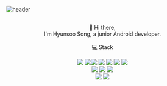 ![header](https://capsule-render.vercel.app/api?type=slice&color=gradient&text=%20HyunsuSong%20%20&height=200&fontSize=100)
<p align="center">
  
</br>
  👋 Hi there,
  </br>
  I'm Hyunsoo Song, a junior Android developer.</br>
  </br>
  💻 Stack  </br>  </br> 
  <img src="https://img.shields.io/badge/Java-007396?style=flat-square&logo=Java&logoColor=white"/>
  <img src="https://img.shields.io/badge/Kotlin-0095D5?style=flat-square&logo=Kotlin&logoColor=white"/></a><img src="https://img.shields.io/badge/Android-3DDC84?style=flat-square&logo=Android&logoColor=white"/></a>
  <img src="https://img.shields.io/badge/Swift-FA7343?style=flat-square&logo=Swift&logoColor=white"/></a>
  <img src="https://img.shields.io/badge/IOS-000000?style=flat-square&logo=IOS&logoColor=white"/></a>
  <img src="https://img.shields.io/badge/Android Studio-3DDC84?style=flat-square&logo=AndroidStudio&logoColor=white"/></a>
  <img src="https://img.shields.io/badge/Xcode-1575F9?style=flat-square&logo=Xcode&logoColor=white"/></a>
  </br>
  <img src="https://img.shields.io/badge/Firebase-FFCA28?style=flat-square&logo=Firebase&logoColor=white"/></a>
  <img src="https://img.shields.io/badge/Oracle-F80000?style=flat-square&logo=Oracle&logoColor=white"/></a>
    <img src="https://img.shields.io/badge/MySQL-4479A1?style=flat-square&logo=MySQL&logoColor=white"/></a>
    <br>
        <img src="https://img.shields.io/badge/GitHub-181717?style=flat-square&logo=GitHub&logoColor=white"/></a>
        <img src="https://img.shields.io/badge/Notion-181717?style=flat-square&logo=Notion&logoColor=white"/></a>
    <br><br>
  
</p>


